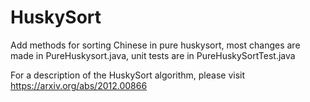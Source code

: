 # HuskySort

Add methods for sorting Chinese in pure huskysort, most changes are made in PureHuskysort.java, unit tests are in PureHuskySortTest.java

For a description of the HuskySort algorithm, please visit https://arxiv.org/abs/2012.00866




